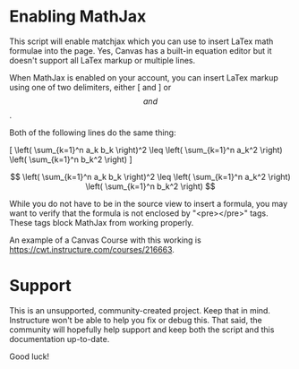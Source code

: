 Enabling MathJax
======


This script will enable matchjax which you can use to insert LaTex math
formulae into the page.  Yes, Canvas has a built-in equation editor but it
doesn't support all LaTex markup or multiple lines.  

When MathJax is enabled
on your account, you can insert LaTex markup using one of two delimiters,
either \[ and \] or $$ and $$.

Both of the following lines do the same thing:

  \[ \left( \sum_{k=1}^n a_k b_k \right)^2 \leq \left( \sum_{k=1}^n a_k^2 \right) \left( \sum_{k=1}^n b_k^2 \right) \]

  $$ \left( \sum_{k=1}^n a_k b_k \right)^2 \leq \left( \sum_{k=1}^n a_k^2 \right) \left( \sum_{k=1}^n b_k^2 \right) $$


While you do not have to be in the source view to insert a formula, you may
want to verify that the formula is not enclosed by "&lt;pre&gt;&lt;/pre&gt;" tags.  These tags block
MathJax from working properly.

An example of a Canvas Course with this working is https://cwt.instructure.com/courses/216663.

Support
======

This is an unsupported, community-created project. Keep that in 
mind. Instructure won't be able to help you fix or debug this.
That said, the community will hopefully help support and keep
both the script and this documentation up-to-date.

Good luck!
